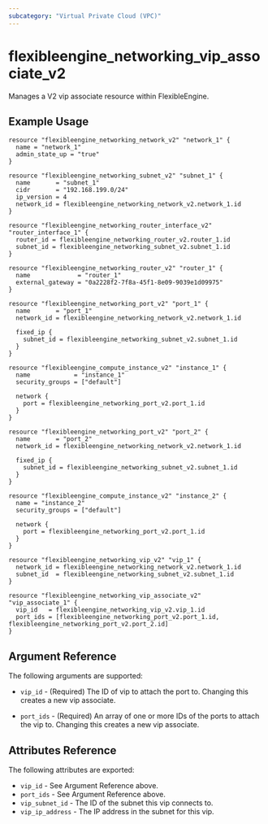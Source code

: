 ```yaml
---
subcategory: "Virtual Private Cloud (VPC)"
---
```


# flexibleengine_networking_vip_associate_v2

Manages a V2 vip associate resource within FlexibleEngine.

## Example Usage

```hcl
resource "flexibleengine_networking_network_v2" "network_1" {
  name = "network_1"
  admin_state_up = "true"
}

resource "flexibleengine_networking_subnet_v2" "subnet_1" {
  name       = "subnet_1"
  cidr       = "192.168.199.0/24"
  ip_version = 4
  network_id = flexibleengine_networking_network_v2.network_1.id
}

resource "flexibleengine_networking_router_interface_v2" "router_interface_1" {
  router_id = flexibleengine_networking_router_v2.router_1.id
  subnet_id = flexibleengine_networking_subnet_v2.subnet_1.id
}

resource "flexibleengine_networking_router_v2" "router_1" {
  name             = "router_1"
  external_gateway = "0a2228f2-7f8a-45f1-8e09-9039e1d09975"
}

resource "flexibleengine_networking_port_v2" "port_1" {
  name       = "port_1"
  network_id = flexibleengine_networking_network_v2.network_1.id

  fixed_ip {
    subnet_id = flexibleengine_networking_subnet_v2.subnet_1.id
  }
}

resource "flexibleengine_compute_instance_v2" "instance_1" {
  name            = "instance_1"
  security_groups = ["default"]

  network {
    port = flexibleengine_networking_port_v2.port_1.id
  }
}

resource "flexibleengine_networking_port_v2" "port_2" {
  name       = "port_2"
  network_id = flexibleengine_networking_network_v2.network_1.id

  fixed_ip {
    subnet_id = flexibleengine_networking_subnet_v2.subnet_1.id
  }
}

resource "flexibleengine_compute_instance_v2" "instance_2" {
  name = "instance_2"
  security_groups = ["default"]

  network {
    port = flexibleengine_networking_port_v2.port_1.id
  }
}

resource "flexibleengine_networking_vip_v2" "vip_1" {
  network_id = flexibleengine_networking_network_v2.network_1.id
  subnet_id  = flexibleengine_networking_subnet_v2.subnet_1.id
}

resource "flexibleengine_networking_vip_associate_v2" "vip_associate_1" {
  vip_id   = flexibleengine_networking_vip_v2.vip_1.id
  port_ids = [flexibleengine_networking_port_v2.port_1.id, flexibleengine_networking_port_v2.port_2.id]
}
```

## Argument Reference

The following arguments are supported:

* `vip_id` - (Required) The ID of vip to attach the port to.
    Changing this creates a new vip associate.

* `port_ids` - (Required) An array of one or more IDs of the ports to attach the vip to.
    Changing this creates a new vip associate.

## Attributes Reference

The following attributes are exported:

* `vip_id` - See Argument Reference above.
* `port_ids` - See Argument Reference above.
* `vip_subnet_id` - The ID of the subnet this vip connects to.
* `vip_ip_address` - The IP address in the subnet for this vip.
